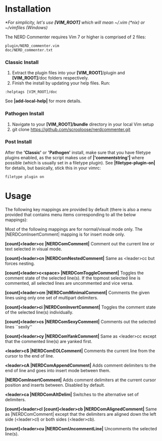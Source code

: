 # Installation 

_\*For simplicity, let's use **[VIM_ROOT]** which will mean ~/.vim (\*nix) or ~/vimfiles (Windows)_

The NERD Commenter requires Vim 7 or higher is comprised of 2 files:  

    plugin/NERD_commenter.vim
    doc/NERD_commenter.txt 

### Classic Install

1. Extract the plugin files into your **[VIM_ROOT]**/plugin and **[VIM_ROOT]**/doc folders respectively.
2. Finish the install by updating your help files. Run:

<pre><code>:helptags [VIM_ROOT]/doc</code></pre>

See **|add-local-help|** for more details. 

### Pathogen Install
1. Navigate to your **[VIM_ROOT]/bundle** directory in your local Vim setup
2. git clone https://github.com/scrooloose/nerdcommenter.git

### Post Install
After the **'Classic'** or **'Pathogen'** install, make sure that you have filetype plugins enabled, as the script makes use of 
**|'commentstring'|** where possible (which is usually set in a filetype plugin). 
See **|filetype-plugin-on|** for details, but basically, stick this in your vimrc:

    filetype plugin on

# Usage

The following key mappings are provided by default (there is also a menu 
provided that contains menu items corresponding to all the below mappings): 

Most of the following mappings are for normal/visual mode only. The |NERDComInsertComment| mapping is for insert mode only. 

**[count]\<leader\>cc |NERDComComment|**
Comment out the current line or text selected in visual mode. 


**[count]\<leader\>cn |NERDComNestedComment|**
Same as \<leader\>cc but forces nesting. 


**[count]\<leader\>c\<space\> |NERDComToggleComment|**
Toggles the comment state of the selected line(s). If the topmost selected 
line is commented, all selected lines are uncommented and vice versa. 


**[count]\<leader\>cm |NERDComMinimalComment|**
Comments the given lines using only one set of multipart delimiters. 


**[count]\<leader\>ci |NERDComInvertComment|**
Toggles the comment state of the selected line(s) individually. 


**[count]\<leader\>cs |NERDComSexyComment|**
Comments out the selected lines ``sexily'' 


**[count]\<leader\>cy |NERDComYankComment|**
Same as \<leader\>cc except that the commented line(s) are yanked first. 


**\<leader\>c$ |NERDComEOLComment|**
Comments the current line from the cursor to the end of line. 


**\<leader\>cA |NERDComAppendComment|**
Adds comment delimiters to the end of line and goes into insert mode between 
them. 


**|NERDComInsertComment|**
Adds comment delimiters at the current cursor position and inserts between. 
Disabled by default. 


**\<leader\>ca |NERDComAltDelim|**
Switches to the alternative set of delimiters. 


**[count]\<leader\>cl**
**[count]\<leader\>cb |NERDComAlignedComment|**
Same as |NERDComComment| except that the delimiters are aligned down the 
left side (\<leader\>cl) or both sides (\<leader\>cb). 


**[count]\<leader\>cu |NERDComUncommentLine|**
Uncomments the selected line(s). 
